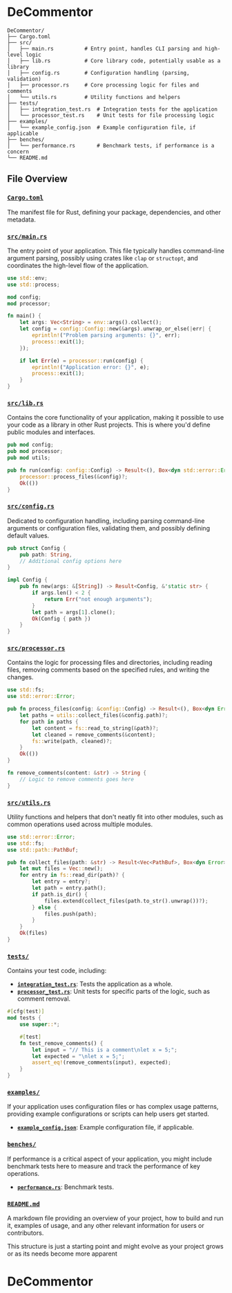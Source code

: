 # DeCommentor

```plaintext
DeCommentor/
├── Cargo.toml
├── src/
│   ├── main.rs          # Entry point, handles CLI parsing and high-level logic
│   ├── lib.rs           # Core library code, potentially usable as a library
│   ├── config.rs        # Configuration handling (parsing, validation)
│   ├── processor.rs     # Core processing logic for files and comments
│   └── utils.rs         # Utility functions and helpers
├── tests/
│   ├── integration_test.rs  # Integration tests for the application
│   └── processor_test.rs    # Unit tests for file processing logic
├── examples/
│   └── example_config.json  # Example configuration file, if applicable
├── benches/
│   └── performance.rs       # Benchmark tests, if performance is a concern
└── README.md
```

## File Overview

### [`Cargo.toml`](./Cargo.toml)

The manifest file for Rust, defining your package, dependencies, and other metadata.

### [`src/main.rs`](./src/main.rs)

The entry point of your application. This file typically handles command-line argument parsing, possibly using crates like `clap` or `structopt`, and coordinates the high-level flow of the application.

```rust
use std::env;
use std::process;

mod config;
mod processor;

fn main() {
    let args: Vec<String> = env::args().collect();
    let config = config::Config::new(&args).unwrap_or_else(|err| {
        eprintln!("Problem parsing arguments: {}", err);
        process::exit(1);
    });

    if let Err(e) = processor::run(config) {
        eprintln!("Application error: {}", e);
        process::exit(1);
    }
}
```

### [`src/lib.rs`](./src/lib.rs)

Contains the core functionality of your application, making it possible to use your code as a library in other Rust projects. This is where you'd define public modules and interfaces.

```rust
pub mod config;
pub mod processor;
pub mod utils;

pub fn run(config: config::Config) -> Result<(), Box<dyn std::error::Error>> {
    processor::process_files(&config)?;
    Ok(())
}
```

### [`src/config.rs`](./src/config.rs)

Dedicated to configuration handling, including parsing command-line arguments or configuration files, validating them, and possibly defining default values.

```rust
pub struct Config {
    pub path: String,
    // Additional config options here
}

impl Config {
    pub fn new(args: &[String]) -> Result<Config, &'static str> {
        if args.len() < 2 {
            return Err("not enough arguments");
        }
        let path = args[1].clone();
        Ok(Config { path })
    }
}
```

### [`src/processor.rs`](./src/processor.rs)

Contains the logic for processing files and directories, including reading files, removing comments based on the specified rules, and writing the changes.

```rust
use std::fs;
use std::error::Error;

pub fn process_files(config: &config::Config) -> Result<(), Box<dyn Error>> {
    let paths = utils::collect_files(&config.path)?;
    for path in paths {
        let content = fs::read_to_string(&path)?;
        let cleaned = remove_comments(&content);
        fs::write(path, cleaned)?;
    }
    Ok(())
}

fn remove_comments(content: &str) -> String {
    // Logic to remove comments goes here
}
```

### [`src/utils.rs`](./src/utils.rs)

Utility functions and helpers that don't neatly fit into other modules, such as common operations used across multiple modules.

```rust
use std::error::Error;
use std::fs;
use std::path::PathBuf;

pub fn collect_files(path: &str) -> Result<Vec<PathBuf>, Box<dyn Error>> {
    let mut files = Vec::new();
    for entry in fs::read_dir(path)? {
        let entry = entry?;
        let path = entry.path();
        if path.is_dir() {
            files.extend(collect_files(path.to_str().unwrap())?);
        } else {
            files.push(path);
        }
    }
    Ok(files)
}
```

### [`tests/`](./tests)

Contains your test code, including:

- **[`integration_test.rs`](./tests/integration_test.rs)**: Tests the application as a whole.
- **[`processor_test.rs`](./tests/processor_test.rs)**: Unit tests for specific parts of the logic, such as comment removal.

```rust
#[cfg(test)]
mod tests {
    use super::*;

    #[test]
    fn test_remove_comments() {
        let input = "// This is a comment\nlet x = 5;";
        let expected = "\nlet x = 5;";
        assert_eq!(remove_comments(input), expected);
    }
}
```

### [`examples/`](./examples)

If your application uses configuration files or has complex usage patterns, providing example configurations or scripts can help users get started.

- **[`example_config.json`](./examples/example_config.json)**: Example configuration file, if applicable.

### [`benches/`](./benches)

If performance is a critical aspect of your application, you might include benchmark tests here to measure and track the performance of key operations.

- **[`performance.rs`](./benches/performance.rs)**: Benchmark tests.

### [`README.md`](./README.md)

A markdown file providing an overview of your project, how to build and run it, examples of usage, and any other relevant information for users or contributors.

This structure is just a starting point and might evolve as your project grows or as its needs become more apparent
# DeCommentor
